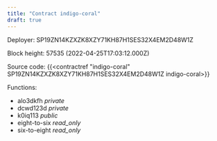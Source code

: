 ```yaml
---
title: "Contract indigo-coral"
draft: true
---
```

Deployer: SP19ZN14KZXZK8XZY71KH87H1SES32X4EM2D48W1Z


 



Block height: 57535 (2022-04-25T17:03:12.000Z)

Source code: {{<contractref "indigo-coral" SP19ZN14KZXZK8XZY71KH87H1SES32X4EM2D48W1Z indigo-coral>}}

Functions:

* alo3dkfh _private_
* dcwd123d _private_
* k0iq113 _public_
* eight-to-six _read_only_
* six-to-eight _read_only_
